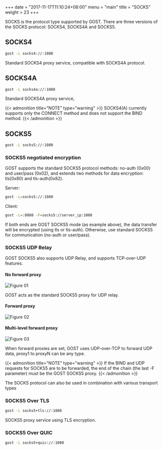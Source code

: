 +++
date = "2017-11-17T11:10:24+08:00"
menu = "main"
title = "SOCKS"
weight = 23
+++

SOCKS is the protocol type supported by GOST. There are three versions of the SOCKS protocol: SOCKS4, SOCKS4A and SOCKS5.

## SOCKS4

```bash
gost -L socks4://:1080
```

Standard SOCKS4 proxy service, compatible with SOCKS4A protocol.

## SOCKS4A

```bash
gost -L socks4a://:1080
```

Standard SOCKS4A proxy service,

{{< admonition title="NOTE" type="warning" >}}
SOCKS4(A) currently supports only the CONNECT method and does not support the BIND method.
{{< /admonition >}}

## SOCKS5

```bash
gost -L socks5://:1080
```

### SOCKS5 negotiated encryption

GOST supports the standard SOCKS5 protocol methods: no-auth (0x00) and user/pass (0x02), and extends two methods for data encryption: tls(0x80) and tls-auth(0x82).

Server:

```bash
gost -L=socks5://:1080
```

Client:

```bash
gost -L=:8080 -F=socks5://server_ip:1080
```

If both ends are GOST SOCKS5 mode (as example above), the data transfer will be encrypted (using tls or tls-auth). Otherwise, use standard SOCKS5 for communication (no-auth or user/pass).

### SOCKS5 UDP Relay

GOST SOCKS5 also supports UDP Relay, and supports TCP-over-UDP features.

#### No forward proxy

![Figure 01](/gost/img/udp01.png)

GOST acts as the standard SOCKS5 proxy for UDP relay.

#### Forward proxy

![Figure 02](/gost/img/udp02.png)

#### Multi-level forward proxy

![Figure 03](/gost/img/udp03.png)

When forward proxies are set, GOST uses UDP-over-TCP to forward UDP data, proxy1 to proxyN can be any type.

{{< admonition title="NOTE" type="warning" >}}
If the BIND and UDP requests for SOCKS5 are to be forwarded, the end of the chain (the last -F parameter) must be the GOST SOCKS5 proxy.
{{< /admonition >}}

The SOCKS protocol can also be used in combination with various transport types

### SOCKS5 Over TLS

```bash
gost -L socks5+tls://:1080
```

SOCKS5 proxy service using TLS encryption.

### SOCKS5 Over QUIC

```bash
gost -L socks5+quic://:1080
```
